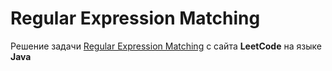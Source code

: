 # Regular Expression Matching
Решение задачи [Regular Expression Matching](https://leetcode.com/problems/regular-expression-matching/) с сайта **LeetCode** на языке **Java**